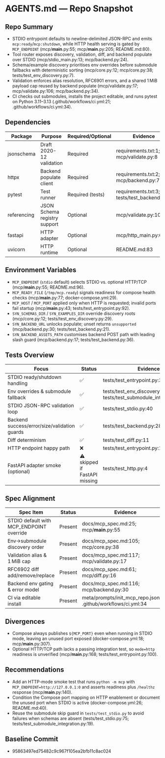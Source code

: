 # AGENTS.md — Repo Snapshot

## Repo Summary
- STDIO entrypoint defaults to newline-delimited JSON-RPC and emits `mcp:ready`/`mcp:shutdown`, while HTTP health serving is gated by `MCP_ENDPOINT` (mcp/__main__.py:55; mcp/__main__.py:205; README.md:80).
- Tool router exposes discovery, validation, diff, and backend populate over STDIO (mcp/stdio_main.py:13; mcp/backend.py:24).
- Schema/example discovery prioritises env overrides before submodule fallbacks with deterministic sorting (mcp/core.py:12; mcp/core.py:38; tests/test_env_discovery.py:7).
- Validation enforces alias resolution, RFC6901 errors, and a shared 1 MiB payload cap reused by backend populate (mcp/validate.py:17; mcp/validate.py:106; mcp/backend.py:34).
- CI checks out submodules, installs the project editable, and runs pytest on Python 3.11–3.13 (.github/workflows/ci.yml:21; .github/workflows/ci.yml:34).

## Dependencies
| Package | Purpose | Required/Optional | Evidence |
| - | - | - | - |
| jsonschema | Draft 2020-12 validation | Required | requirements.txt:1; mcp/validate.py:8 |
| httpx | Backend populate client | Required | requirements.txt:2; mcp/backend.py:7 |
| pytest | Test runner | Required (tests) | requirements.txt:3; tests/test_backend.py:1 |
| referencing | JSON Schema registry support | Optional | mcp/validate.py:10 |
| fastapi | HTTP adapter | Optional | mcp/http_main.py:6 |
| uvicorn | HTTP runtime | Optional | README.md:83 |

## Environment Variables
- `MCP_ENDPOINT` (`stdio` default) selects STDIO vs. optional HTTP/TCP (mcp/__main__.py:55; README.md:96).
- `MCP_READY_FILE` (`/tmp/mcp.ready`) signals readiness for compose health checks (mcp/__main__.py:77; docker-compose.yml:29).
- `MCP_HOST` / `MCP_PORT` applied only when HTTP is requested; invalid ports fail startup (mcp/__main__.py:43; tests/test_entrypoint.py:92).
- `SYN_SCHEMAS_DIR` / `SYN_EXAMPLES_DIR` override discovery roots (mcp/core.py:12; tests/test_env_discovery.py:29).
- `SYN_BACKEND_URL` unlocks populate; unset returns `unsupported` (mcp/backend.py:30; tests/test_backend.py:21).
- `SYN_BACKEND_ASSETS_PATH` customises backend POST path with leading slash guard (mcp/backend.py:17; tests/test_backend.py:36).

## Tests Overview
| Focus | Status | Evidence |
| - | - | - |
| STDIO ready/shutdown handling | ✅ | tests/test_entrypoint.py:31 |
| Env overrides & submodule fallback | ✅ | tests/test_env_discovery.py:7; tests/test_submodule_integration.py:23 |
| STDIO JSON-RPC validation loop | ✅ | tests/test_stdio.py:40 |
| Backend success/error/size/validation guards | ✅ | tests/test_backend.py:28 |
| Diff determinism | ✅ | tests/test_diff.py:11 |
| HTTP endpoint happy path | ❌ | tests/test_entrypoint.py:100 |
| FastAPI adapter smoke (optional) | ⚠️ skipped if FastAPI missing | tests/test_http.py:4 |

## Spec Alignment
| Spec Item | Status | Evidence |
| - | - | - |
| STDIO default with MCP_ENDPOINT override | Present | docs/mcp_spec.md:25; mcp/__main__.py:55 |
| Env→submodule discovery order | Present | docs/mcp_spec.md:105; mcp/core.py:38 |
| Validation alias & 1 MiB cap | Present | docs/mcp_spec.md:117; mcp/validate.py:17 |
| RFC6902 diff add/remove/replace | Present | docs/mcp_spec.md:61; mcp/diff.py:16 |
| Backend env gating & error model | Present | docs/mcp_spec.md:116; mcp/backend.py:30 |
| CI via editable install | Present | meta/prompts/init_mcp_repo.json:18; .github/workflows/ci.yml:34 |

## Divergences
- Compose always publishes `${MCP_PORT}` even when running in STDIO mode, leaving an unused port exposed (docker-compose.yml:18; mcp/__main__.py:307).
- Optional HTTP/TCP path lacks a passing integration test, so `mode=http` readiness is unverified (mcp/__main__.py:168; tests/test_entrypoint.py:100).

## Recommendations
- Add an HTTP-mode smoke test that runs `python -m mcp` with `MCP_ENDPOINT=http://127.0.0.1:0` and asserts readiness plus `/healthz` response (mcp/__main__.py:140).
- Condition the Compose port mapping on HTTP enablement or document the unused port when STDIO is active (docker-compose.yml:26; README.md:40).
- Reuse the submodule skip guard in `tests/test_stdio.py` to avoid failures when schemas are absent (tests/test_stdio.py:75; tests/test_submodule_integration.py:19).

## Baseline Commit
- 95863497ed75482c9c967f105ea2bfb11c8ac024

